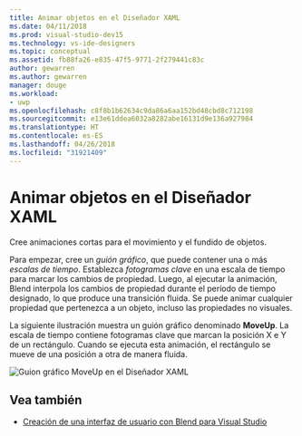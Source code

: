 ```yaml
---
title: Animar objetos en el Diseñador XAML
ms.date: 04/11/2018
ms.prod: visual-studio-dev15
ms.technology: vs-ide-designers
ms.topic: conceptual
ms.assetid: fb88fa26-e835-47f5-9771-2f279441c83c
author: gewarren
ms.author: gewarren
manager: douge
ms.workload:
- uwp
ms.openlocfilehash: c8f8b1b62634c9da86a6aa152bd48cbd8c712198
ms.sourcegitcommit: e13e61ddea6032a8282abe16131d9e136a927984
ms.translationtype: HT
ms.contentlocale: es-ES
ms.lasthandoff: 04/26/2018
ms.locfileid: "31921409"
---
```

# <a name="animate-objects-in-xaml-designer"></a>Animar objetos en el Diseñador XAML

Cree animaciones cortas para el movimiento y el fundido de objetos.

Para empezar, cree un *guión gráfico*, que puede contener una o más *escalas de tiempo*. Establezca *fotogramas clave* en una escala de tiempo para marcar los cambios de propiedad. Luego, al ejecutar la animación, Blend interpola los cambios de propiedad durante el período de tiempo designado, lo que produce una transición fluida. Se puede animar cualquier propiedad que pertenezca a un objeto, incluso las propiedades no visuales.

La siguiente ilustración muestra un guión gráfico denominado **MoveUp**. La escala de tiempo contiene fotogramas clave que marcan la posición X e Y de un rectángulo. Cuando se ejecuta esta animación, el rectángulo se mueve de una posición a otra de manera fluida.

![Guion gráfico MoveUp en el Diseñador XAML](../designers/media/982f031a-74a3-414a-abc2-a0f41a741075.png)

## <a name="see-also"></a>Vea también

- [Creación de una interfaz de usuario con Blend para Visual Studio](../designers/creating-a-ui-by-using-blend-for-visual-studio.md)